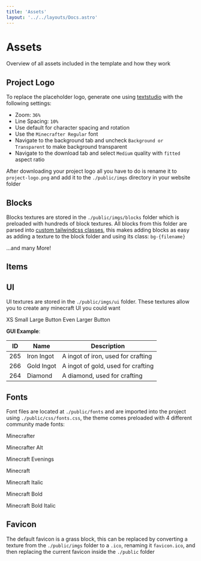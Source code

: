 ```yaml
---
title: 'Assets'
layout: '../../layouts/Docs.astro'
---
```


# Assets

Overview of all assets included in the template and how they work

## Project Logo

To replace the placeholder logo, generate one using [textstudio](https://www.textstudio.co/logo/minecraft-3d-text-41) with the following settings:

  - Zoom: `36%`
  - Line Spacing: `10%`
  - Use default for character spacing and rotation
  - Use the `Minecrafter Regular` font
  - Navigate to the background tab and uncheck `Background or Transparent` to make background transparent
  - Navigate to the download tab and select `Medium` quality with `fitted` aspect ratio

After downloading your project logo all you have to do is rename it to `project-logo.png` and add it to the `./public/imgs` directory in your website folder

## Blocks

Blocks textures are stored in the `./public/imgs/blocks` folder which is preloaded with hundreds of block textures. All blocks from this folder are parsed into [custom tailwindcss classes](http://127.0.0.1:3000/docs/2#tailwindcss-classes), this makes adding blocks as easy as adding a texture to the block folder and using its class: `bg-{filename}`

<div class="flex flex-wrap justify-center">
  <div class="block h-1-block w-1-block bg-andesite-smooth"></div><div class="block h-1-block w-1-block bg-andesite"></div><div class="block h-1-block w-1-block bg-bedrock"></div><div class="block h-1-block w-1-block bg-bookshelf"></div><div class="block h-1-block w-1-block bg-brick"></div><div class="block h-1-block w-1-block bg-bricks-beta"></div><div class="block h-1-block w-1-block bg-cactus-side"></div><div class="block h-1-block w-1-block bg-carved-pumpkin-on"></div><div class="block h-1-block w-1-block bg-carved-pumpkin"></div><div class="block h-1-block w-1-block bg-cauldron-side"></div><div class="block h-1-block w-1-block bg-clay"></div><div class="block h-1-block w-1-block bg-coal-block"></div><div class="block h-1-block w-1-block bg-coal-ore"></div><div class="block h-1-block w-1-block bg-cobblestone-beta"></div><div class="block h-1-block w-1-block bg-cobblestone-mossy-beta"></div><div class="block h-1-block w-1-block bg-cobblestone-mossy"></div><div class="block h-1-block w-1-block bg-cobblestone"></div><div class="block h-1-block w-1-block bg-command-block"></div><div class="block h-1-block w-1-block bg-crafting-table-front"></div><div class="block h-1-block w-1-block bg-diamond-block"></div><div class="block h-1-block w-1-block bg-diamond-ore"></div><div class="block h-1-block w-1-block bg-diorite-smooth"></div><div class="block h-1-block w-1-block bg-diorite"></div><div class="block h-1-block w-1-block bg-dirt"></div><div class="block h-1-block w-1-block bg-dispenser-front"></div><div class="block h-1-block w-1-block bg-dropper-front"></div><div class="block h-1-block w-1-block bg-emerald-block"></div><div class="block h-1-block w-1-block bg-emerald-ore"></div><div class="block h-1-block w-1-block bg-end-stone"></div><div class="block h-1-block w-1-block bg-furnace-front-on"></div><div class="block h-1-block w-1-block bg-furnace-front"></div><div class="block h-1-block w-1-block bg-glass-black"></div><div class="block h-1-block w-1-block bg-glass-blue"></div><div class="block h-1-block w-1-block bg-glass-brown"></div><div class="block h-1-block w-1-block bg-glass-cyan"></div><div class="block h-1-block w-1-block bg-glass-gray"></div><div class="block h-1-block w-1-block bg-glass-green"></div><div class="block h-1-block w-1-block bg-glass-light-blue"></div><div class="block h-1-block w-1-block bg-glass-lime"></div><div class="block h-1-block w-1-block bg-glass-magenta"></div><div class="block h-1-block w-1-block bg-glass-orange"></div><div class="block h-1-block w-1-block bg-glass-pink"></div><div class="block h-1-block w-1-block bg-glass-purple"></div><div class="block h-1-block w-1-block bg-glass-red"></div><div class="block h-1-block w-1-block bg-glass-silver"></div><div class="block h-1-block w-1-block bg-glass-white"></div><div class="block h-1-block w-1-block bg-glass-yellow"></div><div class="block h-1-block w-1-block bg-glass"></div><div class="block h-1-block w-1-block bg-glowstone"></div><div class="block h-1-block w-1-block bg-gold-block-beta"></div><div class="block h-1-block w-1-block bg-gold-block"></div><div class="block h-1-block w-1-block bg-gold-ore"></div><div class="block h-1-block w-1-block bg-granite-smooth"></div><div class="block h-1-block w-1-block bg-granite"></div><div class="block h-1-block w-1-block bg-grass-side"></div><div class="block h-1-block w-1-block bg-gravel-beta"></div><div class="block h-1-block w-1-block bg-gravel"></div><div class="block h-1-block w-1-block bg-hardened-clay-black"></div><div class="block h-1-block w-1-block bg-hardened-clay-blue"></div><div class="block h-1-block w-1-block bg-hardened-clay-brown"></div><div class="block h-1-block w-1-block bg-hardened-clay-cyan"></div><div class="block h-1-block w-1-block bg-hardened-clay-gray"></div><div class="block h-1-block w-1-block bg-hardened-clay-green"></div><div class="block h-1-block w-1-block bg-hardened-clay-light-blue"></div><div class="block h-1-block w-1-block bg-hardened-clay-lime"></div><div class="block h-1-block w-1-block bg-hardened-clay-magenta"></div><div class="block h-1-block w-1-block bg-hardened-clay-orange"></div><div class="block h-1-block w-1-block bg-hardened-clay-pink"></div><div class="block h-1-block w-1-block bg-hardened-clay-purple"></div><div class="block h-1-block w-1-block bg-hardened-clay-red"></div><div class="block h-1-block w-1-block bg-hardened-clay-silver"></div><div class="block h-1-block w-1-block bg-hardened-clay-white"></div><div class="block h-1-block w-1-block bg-hardened-clay-yellow"></div><div class="block h-1-block w-1-block bg-hardened-clay"></div><div class="block h-1-block w-1-block bg-hay"></div><div class="block h-1-block w-1-block bg-ice-packed"></div><div class="block h-1-block w-1-block bg-ice"></div><div class="block h-1-block w-1-block bg-iron-block"></div><div class="block h-1-block w-1-block bg-iron-ore"></div><div class="block h-1-block w-1-block bg-jukebox"></div><div class="block h-1-block w-1-block bg-lapis-block"></div><div class="block h-1-block w-1-block bg-lapis-ore"></div><div class="block h-1-block w-1-block bg-leaves-oak-beta"></div><div class="block h-1-block w-1-block bg-log-acacia"></div><div class="block h-1-block w-1-block bg-log-birch"></div><div class="block h-1-block w-1-block bg-log-dark-oak"></div><div class="block h-1-block w-1-block bg-log-jungle"></div><div class="block h-1-block w-1-block bg-log-oak"></div><div class="block h-1-block w-1-block bg-log-spruce"></div><div class="block h-1-block w-1-block bg-melon-side"></div><div class="block h-1-block w-1-block bg-mushroom-block-brown"></div><div class="block h-1-block w-1-block bg-mushroom-block-inside"></div><div class="block h-1-block w-1-block bg-mushroom-block-red"></div><div class="block h-1-block w-1-block bg-mushroom-block-stem"></div><div class="block h-1-block w-1-block bg-mycelium-side"></div><div class="block h-1-block w-1-block bg-nether-brick"></div><div class="block h-1-block w-1-block bg-netherrack"></div><div class="block h-1-block w-1-block bg-obsidian"></div><div class="block h-1-block w-1-block bg-piston-front-sticky"></div><div class="block h-1-block w-1-block bg-piston-front"></div><div class="block h-1-block w-1-block bg-piston-side"></div><div class="block h-1-block w-1-block bg-planks-acacia"></div><div class="block h-1-block w-1-block bg-planks-birch"></div><div class="block h-1-block w-1-block bg-planks-dark-oak"></div><div class="block h-1-block w-1-block bg-planks-jungle"></div><div class="block h-1-block w-1-block bg-planks-oak"></div><div class="block h-1-block w-1-block bg-planks-spruce"></div><div class="block h-1-block w-1-block bg-podzol-side"></div><div class="block h-1-block w-1-block bg-prismarine-bricks"></div><div class="block h-1-block w-1-block bg-prismarine-dark"></div><div class="block h-1-block w-1-block bg-pumpkin-side"></div><div class="block h-1-block w-1-block bg-quartz-chiseled"></div><div class="block h-1-block w-1-block bg-quartz-ore"></div><div class="block h-1-block w-1-block bg-quartz-pillar"></div><div class="block h-1-block w-1-block bg-quartz"></div><div class="block h-1-block w-1-block bg-red-sand"></div><div class="block h-1-block w-1-block bg-red-sandstone-carved"></div><div class="block h-1-block w-1-block bg-red-sandstone-smooth"></div><div class="block h-1-block w-1-block bg-red-sandstone"></div><div class="block h-1-block w-1-block bg-redstone-block"></div><div class="block h-1-block w-1-block bg-redstone-lamp-on"></div><div class="block h-1-block w-1-block bg-redstone-lamp"></div><div class="block h-1-block w-1-block bg-redstone-ore"></div><div class="block h-1-block w-1-block bg-sand"></div><div class="block h-1-block w-1-block bg-sandstone-carved"></div><div class="block h-1-block w-1-block bg-sandstone-normal"></div><div class="block h-1-block w-1-block bg-sandstone-smooth"></div><div class="block h-1-block w-1-block bg-slime"></div><div class="block h-1-block w-1-block bg-snow"></div><div class="block h-1-block w-1-block bg-soul-sand"></div><div class="block h-1-block w-1-block bg-spawner"></div><div class="block h-1-block w-1-block bg-sponge-beta"></div><div class="block h-1-block w-1-block bg-stone-brick-carved"></div><div class="block h-1-block w-1-block bg-stone-brick-cracked"></div><div class="block h-1-block w-1-block bg-stone-brick-mossy"></div><div class="block h-1-block w-1-block bg-stone-brick"></div><div class="block h-1-block w-1-block bg-stone-slab-double"></div><div class="block h-1-block w-1-block bg-stone-slab-full"></div><div class="block h-1-block w-1-block bg-stone"></div><div class="block h-1-block w-1-block bg-tnt"></div><div class="block h-1-block w-1-block bg-wool-black"></div><div class="block h-1-block w-1-block bg-wool-blue"></div><div class="block h-1-block w-1-block bg-wool-brown"></div><div class="block h-1-block w-1-block bg-wool-cyan"></div><div class="block h-1-block w-1-block bg-wool-gray"></div><div class="block h-1-block w-1-block bg-wool-green"></div><div class="block h-1-block w-1-block bg-wool-light-blue"></div><div class="block h-1-block w-1-block bg-wool-light-gray"></div><div class="block h-1-block w-1-block bg-wool-lime"></div><div class="block h-1-block w-1-block bg-wool-magenta"></div><div class="block h-1-block w-1-block bg-wool-orange"></div><div class="block h-1-block w-1-block bg-wool-pink"></div><div class="block h-1-block w-1-block bg-wool-purple"></div><div class="block h-1-block w-1-block bg-wool-red"></div><div class="block h-1-block w-1-block bg-wool-white"></div><div class="block h-1-block w-1-block bg-wool-yellow"></div>
</div>

<div class="text-center font-bold">...and many More!</div>

## Items

## UI

UI textures are stored in the `./public/imgs/ui` folder. These textures allow you to create any minecraft UI you could want

<div class="flex flex-col items-center gap-3">
  <div class="flex flex-wrap gap-3">
    <a class="mc-button py-2 px-4 text-lg">XS</a>
    <a class="mc-button py-2 px-4 text-lg">Small</a>
    <a class="mc-button py-2 px-4 text-lg">Large Button</a>
    <a class="mc-button py-2 px-4 text-lg">Even Larger Button</a>
  </div>
  <div class="flex gap-3">
    <div class="h-2-block w-2-block mc-gui"></div>
    <div class="h-2-block w-2-block mc-gui-75"></div>
    <div class="h-2-block w-2-block mc-gui-50"></div>
    <div class="h-2-block w-2-block mc-gui-25"></div>
  </div>
  <div class="flex gap-3">
    <div class="h-2-block w-2-block mc-gui-dark"></div>
    <div class="h-2-block w-2-block mc-gui-dark-75"></div>
    <div class="h-2-block w-2-block mc-gui-dark-50"></div>
    <div class="h-2-block w-2-block mc-gui-dark-25"></div>
  </div>
  <div class="flex gap-3">
    <div class="h-2-block w-2-block mc-gui-darker"></div>
    <div class="h-2-block w-2-block mc-gui-darker-75"></div>
    <div class="h-2-block w-2-block mc-gui-darker-50"></div>
    <div class="h-2-block w-2-block mc-gui-darker-25"></div>
  </div>
  <div class="flex gap-3">
    <div class="h-1-block w-1-block mc-gui-slot"></div>
    <div class="h-1-block w-1-block mc-gui-slot-75"></div>
    <div class="h-1-block w-1-block mc-gui-slot-50"></div>
    <div class="h-1-block w-1-block mc-gui-slot-25"></div>
  </div>
</div>

**GUI Example**:

<table class="mc-table w-min my-3 mx-auto whitespace-nowrap">
    <thead>
        <tr>
            <th>ID</th>
            <th>Name</th>
            <th>Description</th>
        </tr>
    </thead>
    <tbody>
        <tr>
            <td>265</td>
            <td>Iron Ingot</td>
            <td>A ingot of iron, used for crafting</td>
        </tr>
        <tr>
            <td>266</td>
            <td>Gold Ingot</td>
            <td>A ingot of gold, used for crafting</td>
        </tr>
        <tr>
            <td>264</td>
            <td>Diamond</td>
            <td>A diamond, used for crafting</td>
        </tr>
    </tbody>
</table>


## Fonts

Font files are located at `./public/fonts` and are imported into the project using `./public/css/fonts.css`, the theme comes preloaded with 4 different community made fonts:

<div class="flex flex-col items-center gap-1">
  <p class="font-['Minecrafter'] text-2xl xs:text-4xl">Minecrafter</p>
  <p class="font-['Minecrafter_Alt'] text-2xl xs:text-4xl">Minecrafter Alt</p>
  <p class="font-['Minecraft_Evenings'] text-2xl xs:text-4xl">Minecraft Evenings</p>
  <div class="flex flex-wrap justify-center gap-5 whitespace-nowrap">
    <p class="font-['Minecraft']">Minecraft</p>
    <p class="italic font-['Minecraft']">Minecraft Italic</p>
    <p class="font-bold font-['Minecraft']">Minecraft Bold</p>
    <p class="font-bold italic font-['Minecraft']">Minecraft Bold Italic</p>
  </div>
</div>

## Favicon

The default favicon is a grass block, this can be replaced by converting a texture from the `./public/imgs` folder to a `.ico`, renaming it `favicon.ico`, and then replacing the current favicon inside the `./public` folder